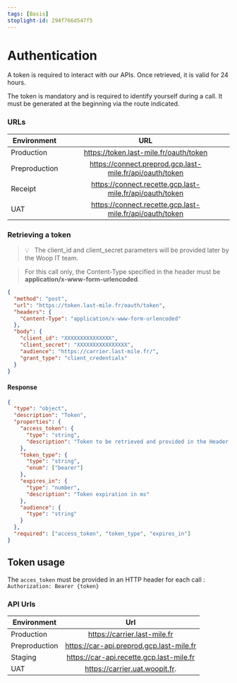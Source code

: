 ```yaml
---
tags: [Basis]
stoplight-id: 294f766d547f5
---
```


# Authentication

A token is required to interact with our APIs. Once retrieved, it is valid for 24 hours.

The token is mandatory and is required to identify yourself during a call. It must be generated at the beginning via the route indicated.

### URLs

| Environment   |                            URL                             |
| ------------- | :--------------------------------------------------------: |
| Production    |          <https://token.last-mile.fr/oauth/token>          |
| Preproduction | <https://connect.preprod.gcp.last-mile.fr/api/oauth/token> |
| Receipt       | <https://connect.recette.gcp.last-mile.fr/api/oauth/token> |
| UAT       | <https://connect.recette.gcp.last-mile.fr/api/oauth/token>   |

### Retrieving a token

<!-- theme: info -->

> 💡 &nbsp; The client_id and client_secret parameters will be provided later by the Woop IT team.

<!-- theme: danger -->

> For this call only, the Content-Type specified in the header must be **application/x-www-form-urlencoded**.

```json http
{
  "method": "post",
  "url": "https://token.last-mile.fr/oauth/token",
  "headers": {
    "Content-Type": "application/x-www-form-urlencoded"
  },
  "body": {
    "client_id": "XXXXXXXXXXXXXXX",
    "client_secret": "XXXXXXXXXXXXXXXX",
    "audience": "https://carrier.last-mile.fr/",
    "grant_type": "client_credentials"
  }
}
```

#### Response

```json json_schema
{
  "type": "object",
  "description": "Token",
  "properties": {
    "access_token": {
      "type": "string",
      "description": "Token to be retrieved and provided in the Header Authorisation"
    },
    "token_type": {
      "type": "string",
      "enum": ["bearer"]
    },
    "expires_in": {
      "type": "number",
      "description": "Token expiration in ms"
    },
    "audience": {
      "type": "string"
    }
  },
  "required": ["access_token", "token_type", "expires_in"]
}
```

## Token usage

The `acces_token` must be provided in an HTTP header for each call : `Authorization: Bearer {token}`

### API Urls

| Environment   |                    Url                     |
| ------------- | :----------------------------------------: |
| Production    |       <https://carrier.last-mile.fr>       |
| Preproduction | <https://car-api.preprod.gcp.last-mile.fr> |
| Staging       | <https://car-api.recette.gcp.last-mile.fr> |
| UAT           | <https://carrier.uat.woopit.fr>.           |

